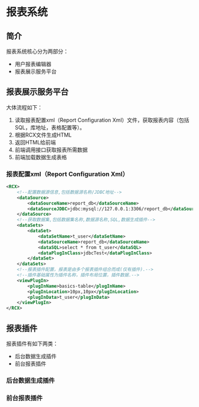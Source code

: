 # 报表系统
## 简介
报表系统核心分为两部分：
* 用户报表编辑器
* 报表展示服务平台

## 报表展示服务平台
大体流程如下：
1. 读取报表配置xml（Report Configuration Xml）文件，获取报表内容（包括SQL，库地址，表格配置等）。
2. 根据RCX文件生成HTML
3. 返回HTML给前端
4. 前端调用接口获取报表所需数据
5. 前端加载数据生成表格 

### 报表配置xml（Report Configuration Xml）
```xml
<RCX>
    <!--配置数据源信息,包括数据源名称/JDBC地址-->
    <dataSource>
        <dataSourceName>report_db</dataSourceName>
        <dataSourceJDBC>jdbc:mysql://127.0.0.1:3306/report_db</dataSourceJDBC>
    </dataSource>
    <!--获取数据集,包括数据集名称,数据源名称,SQL,数据生成插件-->
    <dataSets>
        <dataSet>
            <dataSetName>t_user</dataSetName>
            <dataSourceName>report_db</dataSourceName>
            <dataSQL>select * from t_user</dataSQL>
            <dataPlugInClass>jdbcTest</dataPlugInClass>
        </dataSet>
    </dataSets>
    <!--报表插件配置，报表是由多个报表插件组合而成(仅有插件).-->
    <!--插件基础属性为插件名称，插件布局位置，插件数据.-->
    <viewPlugIn>
        <plugInName>basics-table</plugInName>
        <plugInLocation>10px,10px</plugInLocation>
        <plugInData>t_user</plugInData>
    </viewPlugIn>
</RCX>
```

## 报表插件
报表插件有如下两类：
* 后台数据生成插件
* 前台报表插件

### 后台数据生成插件


### 前台报表插件



